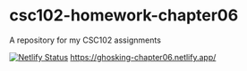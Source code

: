 # csc102-homework-chapter06
A repository for my CSC102 assignments

[![Netlify Status](https://api.netlify.com/api/v1/badges/9ceb86ce-a481-4052-b869-b56aa81af00a/deploy-status)](https://app.netlify.com/sites/ghosking-chapter06/deploys)
https://ghosking-chapter06.netlify.app/
